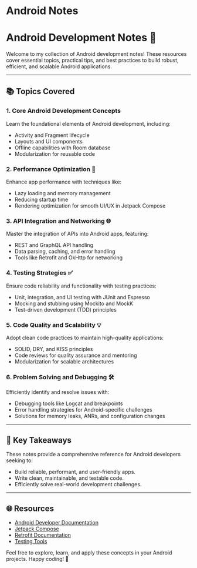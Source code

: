 # Android Notes
# Android Development Notes 📱

Welcome to my collection of Android development notes! These resources cover essential topics, practical tips, and best practices to build robust, efficient, and scalable Android applications.

---

## 📚 Topics Covered

### 1. Core Android Development Concepts
Learn the foundational elements of Android development, including:
- Activity and Fragment lifecycle
- Layouts and UI components
- Offline capabilities with Room database
- Modularization for reusable code

### 2. Performance Optimization 🚀
Enhance app performance with techniques like:
- Lazy loading and memory management
- Reducing startup time
- Rendering optimization for smooth UI/UX in Jetpack Compose

### 3. API Integration and Networking 🌐
Master the integration of APIs into Android apps, featuring:
- REST and GraphQL API handling
- Data parsing, caching, and error handling
- Tools like Retrofit and OkHttp for networking

### 4. Testing Strategies ✅
Ensure code reliability and functionality with testing practices:
- Unit, integration, and UI testing with JUnit and Espresso
- Mocking and stubbing using Mockito and MockK
- Test-driven development (TDD) principles

### 5. Code Quality and Scalability 💡
Adopt clean code practices to maintain high-quality applications:
- SOLID, DRY, and KISS principles
- Code reviews for quality assurance and mentoring
- Modularization for scalable architectures

### 6. Problem Solving and Debugging 🛠️
Efficiently identify and resolve issues with:
- Debugging tools like Logcat and breakpoints
- Error handling strategies for Android-specific challenges
- Solutions for memory leaks, ANRs, and configuration changes

---

## 📌 Key Takeaways
These notes provide a comprehensive reference for Android developers seeking to:
- Build reliable, performant, and user-friendly apps.
- Write clean, maintainable, and testable code.
- Efficiently solve real-world development challenges.

---

## 🌐 Resources
- [Android Developer Documentation](https://developer.android.com/)
- [Jetpack Compose](https://developer.android.com/jetpack/compose)
- [Retrofit Documentation](https://square.github.io/retrofit/)
- [Testing Tools](https://developer.android.com/training/testing)

Feel free to explore, learn, and apply these concepts in your Android projects. Happy coding! 🎉